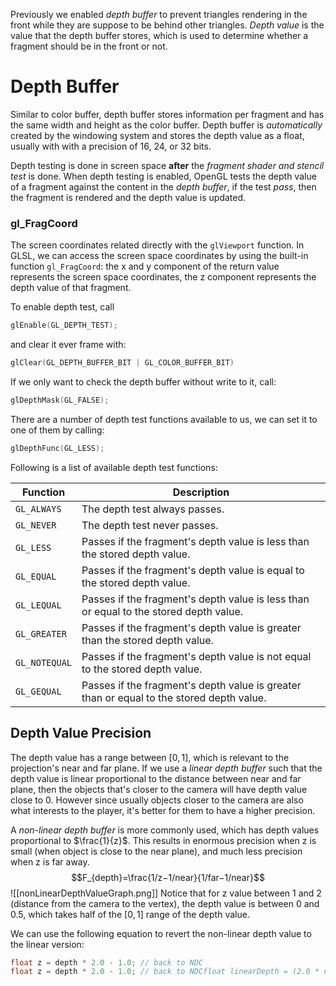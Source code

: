 Previously we enabled *depth buffer* to prevent triangles rendering in the front while they are suppose to be behind other triangles.
*Depth value* is the value that the depth buffer stores, which is used to determine whether a fragment should be in the front or not.
# Depth Buffer
Similar to color buffer, depth buffer stores information per fragment and has the same width and height as the color buffer.
Depth buffer is *automatically* created by the windowing system and stores the depth value as a float, usually with with a precision of 16, 24, or 32 bits.

Depth testing is done in screen space **after** the *fragment shader and stencil test* is done. When depth testing is enabled, OpenGL tests the depth value of a fragment against the content in the *depth buffer*, if the test *pass*,  then the fragment is rendered and the depth value is updated.

### gl_FragCoord
The screen coordinates related directly with the `glViewport` function. In GLSL, we can access the screen space coordinates by using the built-in function `gl_FragCoord`: the x and y component of the return value represents the screen space coordinates, the z component represents the depth value of that fragment.

To enable depth test, call
```cpp
glEnable(GL_DEPTH_TEST);
```
and clear it ever frame with:
```cpp
glClear(GL_DEPTH_BUFFER_BIT | GL_COLOR_BUFFER_BIT)
```
If we only want to check the depth buffer without write to it, call:
```cpp
glDepthMask(GL_FALSE);
```

There are a number of depth test functions available to us, we can set it to one of them by calling:
```cpp
glDepthFunc(GL_LESS);
```

Following is a list of available depth test functions:

|Function|Description|
|---|---|
|`GL_ALWAYS`|The depth test always passes.|
|`GL_NEVER`|The depth test never passes.|
|`GL_LESS`|Passes if the fragment's depth value is less than the stored depth value.|
|`GL_EQUAL`|Passes if the fragment's depth value is equal to the stored depth value.|
|`GL_LEQUAL`|Passes if the fragment's depth value is less than or equal to the stored depth value.|
|`GL_GREATER`|Passes if the fragment's depth value is greater than the stored depth value.|
|`GL_NOTEQUAL`|Passes if the fragment's depth value is not equal to the stored depth value.|
|`GL_GEQUAL`|Passes if the fragment's depth value is greater than or equal to the stored depth value.|

## Depth Value Precision
The depth value has a range between $[0,1]$, which is relevant to the projection's near and far plane.
If we use a *linear depth buffer* such that the depth value is linear proportional to the distance between near and far plane, then the objects that's closer to the camera will have depth value close to 0. However since usually objects closer to the camera are also what interests to the player, it's better for them to have a higher precision.

A *non-linear depth buffer* is more commonly used, which has depth values proportional to $\frac{1}{z}$. This results in enormous precision when z is small (when object is close to the near plane), and much less precision when z is far away. 
$$F_{depth}=\frac{1/z−1/near}{1/far−1/near}$$ ![[nonLinearDepthValueGraph.png]]
Notice that for z value between 1 and 2 (distance from the camera to the vertex), the depth value is between 0 and 0.5, which takes half of the $[0,1]$ range of the depth value.

We can use the following equation to revert the non-linear depth value to the linear version:
```cpp
float z = depth * 2.0 - 1.0; // back to NDC
float z = depth * 2.0 - 1.0; // back to NDCfloat linearDepth = (2.0 * near * far) / (far + near - z * (far - near));
```
